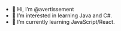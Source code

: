 - 👋 Hi, I’m @avertissement
- 👀 I’m interested in learning Java and C#.
- 🌱 I’m currently learning JavaScript/React.

